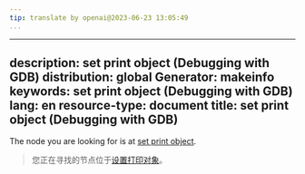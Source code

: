 ```yaml
---
tip: translate by openai@2023-06-23 13:05:49
...
```

---
description: set print object (Debugging with GDB)
distribution: global
Generator: makeinfo
keywords: set print object (Debugging with GDB)
lang: en
resource-type: document
title: set print object (Debugging with GDB)
--------------------------------------------

The node you are looking for is at [set print object](Print-Settings.html#set-print-object).

> 您正在寻找的节点位于[设置打印对象](Print-Settings.html#set-print-object)。
